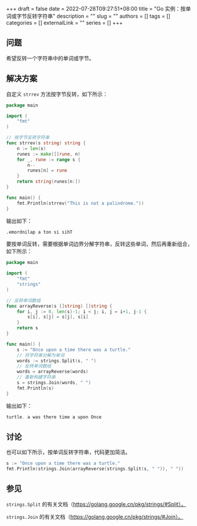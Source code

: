 +++ 
draft = false
date = 2022-07-28T09:27:51+08:00
title = "Go 实例：按单词或字节反转字符串"
description = ""
slug = ""
authors = []
tags = []
categories = []
externalLink = ""
series = []
+++

## 问题

希望反转一个字符串中的单词或字节。

## 解决方案

自定义 `strrev` 方法按字节反转，如下所示：

```go
package main

import (
	"fmt"
)

// 按字节反转字符串
func strrev(s string) string {
	n := len(s)
	runes := make([]rune, n)
	for _, rune := range s {
		n--
		runes[n] = rune
	}
	return string(runes[n:])
}

func main() {
	fmt.Println(strrev("This is not a palindrome."))
}
```

输出如下：

```bash
.emordnilap a ton si sihT
```

要按单词反转，需要根据单词边界分解字符串，反转这些单词，然后再重新组合，如下所示：

```go
package main

import (
	"fmt"
	"strings"
)

// 反转单词数组
func arrayReverse(s []string) []string {
	for i, j := 0, len(s)-1; i < j; i, j = i+1, j-1 {
		s[i], s[j] = s[j], s[i]
	}
	return s
}

func main() {
	s := "Once upon a time there was a turtle."
	// 将字符串分解为单词
	words := strings.Split(s, " ")
	// 反转单词数组
	words = arrayReverse(words)
	// 重新构建字符串
	s = strings.Join(words, " ")
	fmt.Println(s)
}
```

输出如下：

```go
turtle. a was there time a upon Once
```

## 讨论

也可以如下所示，按单词反转字符串，代码更加简洁。

```go
s := "Once upon a time there was a turtle."
fmt.Println(strings.Join(arrayReverse(strings.Split(s, " ")), " "))
```

## 参见

`strings.Split` 的有关文档（https://golang.google.cn/pkg/strings/#Split）。

`strings.Join` 的有关文档（https://golang.google.cn/pkg/strings/#Join）。